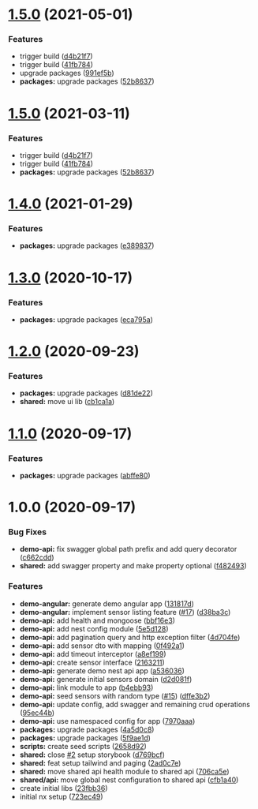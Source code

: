 # [1.5.0](https://github.com/LuukMoret/nx-reference/compare/v1.4.0...v1.5.0) (2021-05-01)


### Features

* trigger build ([d4b21f7](https://github.com/LuukMoret/nx-reference/commit/d4b21f77edee594cd3058227be20cf5a03074bab))
* trigger build ([41fb784](https://github.com/LuukMoret/nx-reference/commit/41fb784b835818ec5df090558a566537ebd17c4e))
* upgrade packages ([991ef5b](https://github.com/LuukMoret/nx-reference/commit/991ef5b603089f1cd9bafa3af558da8d49d5b092))
* **packages:** upgrade packages ([52b8637](https://github.com/LuukMoret/nx-reference/commit/52b8637f176b158dba2f94683eaa78aa0b53cb5a))

# [1.5.0](https://github.com/LuukMoret/nx-reference/compare/v1.4.0...v1.5.0) (2021-03-11)


### Features

* trigger build ([d4b21f7](https://github.com/LuukMoret/nx-reference/commit/d4b21f77edee594cd3058227be20cf5a03074bab))
* trigger build ([41fb784](https://github.com/LuukMoret/nx-reference/commit/41fb784b835818ec5df090558a566537ebd17c4e))
* **packages:** upgrade packages ([52b8637](https://github.com/LuukMoret/nx-reference/commit/52b8637f176b158dba2f94683eaa78aa0b53cb5a))

# [1.4.0](https://github.com/LuukMoret/nx-reference/compare/v1.3.0...v1.4.0) (2021-01-29)


### Features

* **packages:** upgrade packages ([e389837](https://github.com/LuukMoret/nx-reference/commit/e389837c57a5ccf8e3d20c9068ba74c043952f67))

# [1.3.0](https://github.com/LuukMoret/nx-reference/compare/v1.2.0...v1.3.0) (2020-10-17)


### Features

* **packages:** upgrade packages ([eca795a](https://github.com/LuukMoret/nx-reference/commit/eca795a680bf2df0d09423150ad18142e18c135a))

# [1.2.0](https://github.com/LuukMoret/nx-reference/compare/v1.1.0...v1.2.0) (2020-09-23)


### Features

* **packages:** upgrade packages ([d81de22](https://github.com/LuukMoret/nx-reference/commit/d81de223537165d1fcf1bc184cca62cdc7b1356e))
* **shared:** move ui lib ([cb1ca1a](https://github.com/LuukMoret/nx-reference/commit/cb1ca1a0b61655ba4e9e4c74cdbe17e24ecb1174))

# [1.1.0](https://github.com/LuukMoret/nx-reference/compare/v1.0.0...v1.1.0) (2020-09-17)


### Features

* **packages:** upgrade packages ([abffe80](https://github.com/LuukMoret/nx-reference/commit/abffe801377ccef0aa0996d7be8e4e89367ed6aa))

# 1.0.0 (2020-09-17)


### Bug Fixes

* **demo-api:** fix swagger global path prefix and add query decorator ([c662cdd](https://github.com/LuukMoret/nx-reference/commit/c662cdd78a5b6b746db04b4bd3514d33fdafbf16))
* **shared:** add swagger property and make property optional ([f482493](https://github.com/LuukMoret/nx-reference/commit/f4824939acfde3ed677f91a3fec6d4d7253c9130))


### Features

* **demo-angular:** generate demo angular app ([131817d](https://github.com/LuukMoret/nx-reference/commit/131817d9be0e4a8a612dfe466d2edb348ffd1470))
* **demo-angular:** implement sensor listing feature ([#17](https://github.com/LuukMoret/nx-reference/issues/17)) ([d38ba3c](https://github.com/LuukMoret/nx-reference/commit/d38ba3c78e1956ee0195c58e4e2c66489a8b8f88))
* **demo-api:** add health and mongoose ([bbf16e3](https://github.com/LuukMoret/nx-reference/commit/bbf16e3ea440a2eff083cf715407502b125e280a))
* **demo-api:** add nest config module ([5e5d128](https://github.com/LuukMoret/nx-reference/commit/5e5d1284b76db47677cb1f3a27d2d99d04feac3d))
* **demo-api:** add pagination query and http exception filter ([4d704fe](https://github.com/LuukMoret/nx-reference/commit/4d704fe8fc3a4ccb130c90afb57c29cc4ecb57ed))
* **demo-api:** add sensor dto with mapping ([0f492a1](https://github.com/LuukMoret/nx-reference/commit/0f492a16d22b5323ce0cc90ee26ff5793f8d49c1))
* **demo-api:** add timeout interceptor ([a8ef199](https://github.com/LuukMoret/nx-reference/commit/a8ef199483b5390b2d392efe2b5b8343ed854959))
* **demo-api:** create sensor interface ([2163211](https://github.com/LuukMoret/nx-reference/commit/2163211184beff8adbb3d1b5e3574fba12f07006))
* **demo-api:** generate demo nest api app ([a536036](https://github.com/LuukMoret/nx-reference/commit/a53603645b7e142b8a95b1e80e04977e3802550e))
* **demo-api:** generate initial sensors domain ([d2d081f](https://github.com/LuukMoret/nx-reference/commit/d2d081f1d5d018f1da85f24d7ff0317a3465297b))
* **demo-api:** link module to app ([b4ebb93](https://github.com/LuukMoret/nx-reference/commit/b4ebb93ed16bb209cbb4bc7dc204de2b5c2090b7))
* **demo-api:** seed sensors with random type ([#15](https://github.com/LuukMoret/nx-reference/issues/15)) ([dffe3b2](https://github.com/LuukMoret/nx-reference/commit/dffe3b298104ade1f014ccae255323d8dfdfbd6b))
* **demo-api:** update config, add swagger and remaining crud operations ([95ec44b](https://github.com/LuukMoret/nx-reference/commit/95ec44bbc07446e53355225700829584cdff590c))
* **demo-api:** use namespaced config for app ([7970aaa](https://github.com/LuukMoret/nx-reference/commit/7970aaacdc41e7dbf1ed12f1208d9d639ad58647))
* **packages:** upgrade packages ([4a5d0c8](https://github.com/LuukMoret/nx-reference/commit/4a5d0c88155543087a6128182677c4376de18238))
* **packages:** upgrade packages ([5f9ae1d](https://github.com/LuukMoret/nx-reference/commit/5f9ae1d89d95cbede55e0468cfc762068fb67a9a))
* **scripts:** create seed scripts ([2658d92](https://github.com/LuukMoret/nx-reference/commit/2658d9281e5dacfbb24cd0b52fd6b54caf41ca6b))
* **shared:** close [#2](https://github.com/LuukMoret/nx-reference/issues/2) setup storybook ([d769bcf](https://github.com/LuukMoret/nx-reference/commit/d769bcf7adeb8c1cac8c411eaf073f0e3f870f2c))
* **shared:** feat setup tailwind and paging ([2ad0c7e](https://github.com/LuukMoret/nx-reference/commit/2ad0c7e4f040c44bfc5398673955af96e24aa14e))
* **shared:** move shared api health module to shared api ([706ca5e](https://github.com/LuukMoret/nx-reference/commit/706ca5eada3c6d90974efbc8a64e030cfdf9a089))
* **shared/api:** move global nest configuration to shared api ([cfb1a40](https://github.com/LuukMoret/nx-reference/commit/cfb1a40d41cf5d1f2af921d3e597abc1e23c7abc))
* create initial libs ([23fbb36](https://github.com/LuukMoret/nx-reference/commit/23fbb36e20572ce9e7fb6bb6823717e9e5987dbb))
* initial nx setup ([723ec49](https://github.com/LuukMoret/nx-reference/commit/723ec494847d8b551b78f96d54d8cb0ced50b594))
